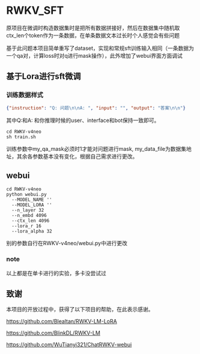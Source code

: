 # RWKV_SFT

原项目在微调时构造数据集时是把所有数据拼接好，然后在数据集中随机取ctx_len个token作为一条数据，在单条数据文本过长时个人感觉会有些问题

基于此问题本项目简单重写了dataset，实现和常规sft训练输入相同（一条数据为一个qa对，计算loss时对q进行mask操作），此外增加了webui界面方面调试



## 基于Lora进行sft微调


### 训练数据样式

```json
{"instruction": "Q: 问题\n\nA: ", "input": "", "output": "答案\n\n"}
```
其中Q:和A: 和你推理时候的user、interface和bot保持一致即可。

```shell
cd RWKV-v4neo
sh train.sh
```
训练参数中my_qa_mask必须时1才能对问题进行mask, my_data_file为数据集地址，其余各参数基本没有变化，根据自己需求进行更改。

## webui

```shell
cd RWKV-v4neo
python webui.py
  --MODEL_NAME ''
  --MODEL_LORA ''
  --n_layer 32
  --n_embd 4096
  --ctx_len 4096
  --lora_r 16
  --lora_alpha 32
```
别的参数自行在RWKV-v4neo/webui.py中进行更改

### note
以上都是在单卡进行的实验，多卡没尝试过

## 致谢

本项目的开放过程中，获得了以下项目的帮助，在此表示感谢。

https://github.com/Blealtan/RWKV-LM-LoRA

https://github.com/BlinkDL/RWKV-LM

https://github.com/WuTianyi321/ChatRWKV-webui